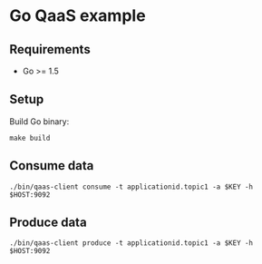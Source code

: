 # Go QaaS example

## Requirements

* Go >= 1.5

## Setup

Build Go binary:

    make build

## Consume data

    ./bin/qaas-client consume -t applicationid.topic1 -a $KEY -h $HOST:9092

## Produce data

    ./bin/qaas-client produce -t applicationid.topic1 -a $KEY -h $HOST:9092
